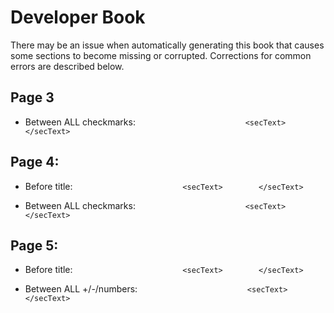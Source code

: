 # Developer Book

There may be an issue when automatically generating this book that causes
some sections to become missing or corrupted. Corrections for common errors
are described below.

## Page 3
 * Between ALL checkmarks:
`                        <secText> </secText>`

## Page 4:
 * Before title:
`                        <secText>        </secText>`

 * Between ALL checkmarks:
`                        <secText> </secText>`

## Page 5:
 * Before title:
`                        <secText>        </secText>`

 * Between ALL +/-/numbers:
`                        <secText> </secText>`
